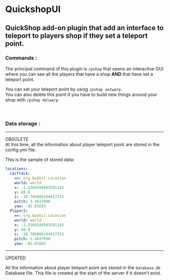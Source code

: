 # QuickshopUI
## QuickShop add-on plugin that add an interface to teleport to players shop if they set a teleport point.

### Commands :
The principal command of this plugin is ```/pshop``` that opens an interactive GUI where you can see all the players
that have a shop **AND** that have set a teleport point.

You can set your teleport point by using ```/pshop setwarp```.</br>
You can also delete this point if you have to build new things around your shop with ```/pshop delwarp```
</br></br></br>

### Data storage :

---
OBSOLETE</br>
At this time, all the information about player teleport point are stored in the config.yml file.

This is the sample of stored data:
```yaml
locations:
  CacTt4ck:
    ==: org.bukkit.Location
    world: world
    x: -1.5369284583591143
    y: 69.0
    z: -10.786006194617253
    pitch: 3.4837098
    yaw: -82.01683
  Player2:
    ==: org.bukkit.Location
    world: world
    x: -1.5369284583591143
    y: 69.0
    z: -10.786006194617253
    pitch: 3.4837098
    yaw: -82.01683
```
---
UPDATED

All the information about player teleport point are stored in the ```database.db``` Database file.
This file is created at the start of the server if it doesn't exist.
